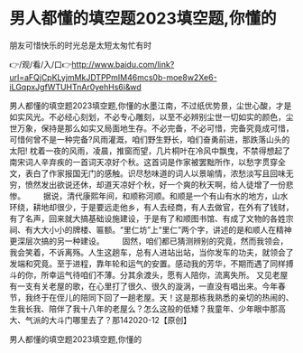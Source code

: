 # 男人都懂的填空题2023填空题,你懂的
朋友可惜快乐的时光总是太短太匆忙有时

👉/观/看/入/口👉http://www.baidu.com/link?url=aFQjCpKLyjmMkJDTPPmIM46mcs0b-moe8w2Xe6-iLGqpxJgfWTUHTnAr0yehHs6i&wd

男人都懂的填空题2023填空题,你懂的水墨江南，不过纸优势景，尘世心酸，才是如实风光。不必经心刻划，不必专心雕刻，以至不必辨别尘世一切如实的颜色，尘世万象，保持是那么如实又局面地生存。不必完备，不必可惜，完备究竟成可惜，可惜何曾不是一种完备?风雨灌溉，咱们野生野长，咱们奋勇前进，那跌落山头的太阳!
	枕着一夜的风雨，凌晨，推窗而望，几片桐叶在冷风中飘曳，不禁得想起了南宋词人辛弃疾的一首词天凉好个秋。这首词是作家被罢黜所作，以愁字贯穿全文，表白了作家报国无门的感触。识尽愁味道的词人以景喻情，浓愁淡写且回味无穷，愤然发出欲说还休，却道天凉好个秋，好一个爽的秋天啊，给人徒增了一份悲惨。
　　据说，清代康熙年间，和顺称河顺。和顺是一个有山有水的地方，山水环绕，耕地却很少，于是要远走他乡，有人去经商，有人去做官，在外有了钱财，有了名声，回来就大搞基础设施建设，于是有了和顺图书馆、有成了文物的各姓宗祠、有大大小小的牌楼、匾额。“里仁坊”上“里仁”两个字，讲述的是和顺人在精神更深层次搞的另一种建设。
　　固然，咱们都已猜测辨别的究竟，然而我领会，我会笑着，不诉离殇。人生这趟车，总有人进站出站，当你发车的功夫，就领会了发端和究竟。至于进程，靠年轮和运气的安置。感动我的芳华，不期而遇了同样搏斗的你，所幸运气待咱们不薄。分其余渡头，愿有人陪你，流离失所。
又见老屋有一支有关老屋的歌，在心里打了很久、很久的漩涡，一直没有唱出来。今年春节，我终于在侄儿的陪同下回了一趟老屋。天！这是那栋我熟悉的亲切的热闹的、生我长我、陪伴了我十八年的老屋么？怎么这般的低矮？我童年、少年眼中那高大、气派的大斗门哪里去了？那142020-12【原创】

男人都懂的填空题2023填空题,你懂的
